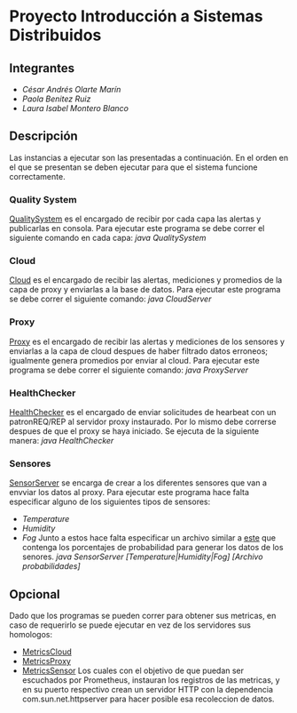 # Proyecto Introducción a Sistemas Distribuidos
## Integrantes
- *César Andrés Olarte Marín*
- *Paola Benitez Ruiz*
- *Laura Isabel Montero Blanco*
## Descripción
Las instancias a ejecutar son las presentadas a continuación. En el orden en el que se presentan se deben ejecutar para que el sistema funcione correctamente.
### Quality System
[QualitySystem](src/main/java/com/forest/server/QualitySystem.java) es el encargado de recibir por cada capa las alertas y publicarlas en consola. Para ejecutar este programa se debe correr el siguiente comando en cada capa:
_java QualitySystem_

### Cloud
[Cloud](src/main/java/com/forest/server/cloud/CloudServer.java) es el encargado de recibir las alertas, mediciones y promedios de la capa de proxy y enviarlas a la base de datos. Para ejecutar este programa se debe correr el siguiente comando:
_java CloudServer_

### Proxy
[Proxy](src/main/java/com/forest/server/proxy/ProxyServer.java) es el encargado de recibir las alertas y mediciones de los sensores y enviarlas a la capa de cloud despues de haber filtrado datos erroneos; igualmente genera promedios por enviar al cloud. Para ejecutar este programa se debe correr el siguiente comando:
_java ProxyServer_

### HealthChecker
[HealthChecker](src/main/java/com/forest/server/HealthChecker.java) es el encargado de enviar solicitudes de hearbeat con un patronREQ/REP al servidor proxy instaurado. Por lo mismo debe correrse despues de que el proxy se haya iniciado. Se ejecuta de la siguiente manera:
_java HealthChecker_

### Sensores
[SensorServer](src/main/java/com/forest/server/sensors/SensorServer.java) se encarga de crear a los diferentes sensores que van a envviar los datos al proxy. Para ejecutar este programa hace falta especificar alguno de los siguientes tipos de sensores:
- *Temperature*
- *Humidity*
- *Fog*
Junto a estos hace falta especificar un archivo similar a [este](src/main/resources/dataArranged.txt) que contenga los porcentajes de probabilidad para generar los datos de los senores.
_java SensorServer \[Temperature|Humidity|Fog\] \[Archivo probabilidades\]_

## Opcional
Dado que los programas se pueden correr para obtener sus metricas, en caso de requerirlo se puede ejecutar en vez de los servidores sus homologos:
- [MetricsCloud](src/main/java/com/forest/server/cloud/MetricsCloud.java)
- [MetricsProxy](src/main/java/com/forest/server/proxy/MetricsProxy.java)
- [MetricsSensor](src/main/java/com/forest/server/sensors/MetricsSensors.java)
Los cuales con el objetivo de que puedan ser escuchados por Prometheus, instauran los registros de las metricas, y en su puerto respectivo crean un servidor HTTP con la dependencia com.sun.net.httpserver para hacer posible esa recoleccion de datos.